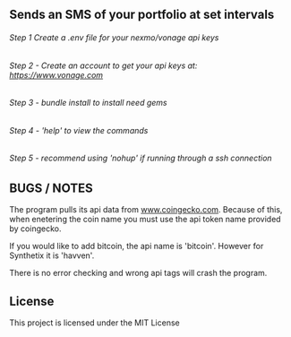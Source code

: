 
## Sends an SMS of your portfolio at set intervals

###### Step 1 Create a .env file for your nexmo/vonage api keys

###### Step 2 - Create an account to get your api keys at: https://www.vonage.com

###### Step 3 - bundle install to install need gems

###### Step 4 - 'help' to view the commands

###### Step 5 - recommend using 'nohup' if running through a ssh connection

## BUGS / NOTES

The program pulls its api data from www.coingecko.com.
Because of this, when enetering the coin name you must use the api token name provided by coingecko.

If you would like to add bitcoin, the api name is 'bitcoin'.
However for Synthetix it is 'havven'.

There is no error checking and wrong api tags will crash the program.



## License

This project is licensed under the MIT License
